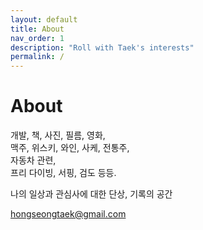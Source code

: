 ```yaml
---
layout: default
title: About 
nav_order: 1
description: "Roll with Taek's interests"
permalink: /
---
```


# About 
개발, 책, 사진, 필름, 영화,    
맥주, 위스키, 와인, 사케, 전통주,  
자동차 관련,  
프리 다이빙, 서핑, 검도 등등.  

나의 일상과 관심사에 대한 단상, 기록의 공간  

hongseongtaek@gmail.com
